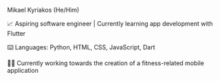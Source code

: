 Mikael Kyriakos (He/Him)

📈 Aspiring software engineer | Currently learning app development with Flutter

⌨️ Languages: Python, HTML, CSS, JavaScript, Dart

🏃‍♂️ Currently working towards the creation of a fitness-related mobile application

<!---
mikael-kyriakos/mikael-kyriakos is a ✨ special ✨ repository because its `README.md` (this file) appears on your GitHub profile.
You can click the Preview link to take a look at your changes.
--->
